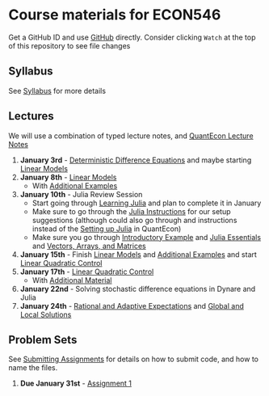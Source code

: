 # Course materials for ECON546
Get a GitHub ID and use [GitHub](https://github.com/ubcecon/tutorials/blob/master/github.md) directly. Consider clicking `Watch` at the top of this repository to see file changes

## Syllabus
See [Syllabus](syllabus.md) for more details

## Lectures

We will use a combination of typed lecture notes, and [QuantEcon Lecture Notes](https://lectures.quantecon.org/jl/)

1. **January 3rd** -  [Deterministic Difference Equations](/lecture_notes/deterministic_difference_equations.pdf) and maybe starting [Linear Models](https://lectures.quantecon.org/jl/linear_models.html)
2. **January 8th** - [Linear Models](https://lectures.quantecon.org/jl/linear_models.html)
    - With [Additional Examples](/lecture_notes/linear_models_addendum.pdf)
3. **January 10th** - Julia Review Session
    - Start going through [Learning Julia](https://lectures.quantecon.org/jl/learning_julia.html) and plan to complete it in January
    - Make sure to go through the  [Julia Instructions](https://github.com/econtoolkit/julia) for our setup suggestions (although could also go through and instructions instead of the [Setting up Julia](https://lectures.quantecon.org/jl/getting_started.html) in QuantEcon)
    - Make sure you go through [Introductory Example](https://lectures.quantecon.org/jl/julia_by_example.html) and [Julia Essentials](https://lectures.quantecon.org/jl/julia_essentials.html) and [Vectors, Arrays, and Matrices](https://lectures.quantecon.org/jl/julia_arrays.html)
4. **January 15th** - Finish [Linear Models](https://lectures.quantecon.org/jl/linear_models.html) and [Additional Examples](/lecture_notes/linear_models_addendum.pdf) and start [Linear Quadratic Control](https://lectures.quantecon.org/jl/lqcontrol.html)
5. **January 17th** - [Linear Quadratic Control](https://lectures.quantecon.org/jl/lqcontrol.html)
    - With [Additional Material](/lecture_notes/linear_quadratic_control_addendum.pdf)
6. **January 22nd** - Solving stochastic difference equations in Dynare and Julia
7. **January 24th** - [Rational and Adaptive Expectations](/lecture_notes/rational_adaptive_expectations.pdf) and [Global and Local Solutions](/lecture_notes/global_local_solutions.pdf)

## Problem Sets
See [Submitting Assignments](https://github.com/ubcecon/tutorials/blob/master/submitting_code.md) for details on how to submit code, and how to name the files.

1. **Due January 31st** - [Assignment 1](/problem_sets/assignment_1.pdf)
